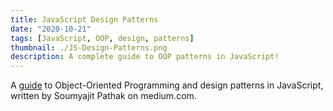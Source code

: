 ```yaml
---
title: JavaScript Design Patterns
date: "2020-10-21"
tags: [JavaScript, OOP, design, patterns]
thumbnail: ./JS-Design-Patterns.png
description: A complete guide to OOP patterns in JavaScript!
---
```


A <a href="https://medium.com/better-programming/javascript-design-patterns-25f0faaaa15" target="_blank">guide</a> to Object-Oriented Programming and design patterns in JavaScript, written by Soumyajit Pathak on medium.com.
